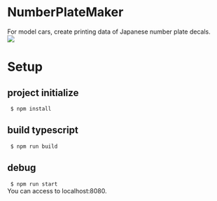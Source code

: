 # NumberPlateMaker
For model cars, create printing data of Japanese number plate decals.  
![](https://user-images.githubusercontent.com/43490453/50562392-e7ded600-0d56-11e9-85b5-acd6fe4d064d.jpg)

# Setup
## project initialize
``` $ npm install```

## build typescript
``` $ npm run build```

## debug
``` $ npm run start```  
You can access to localhost:8080.
